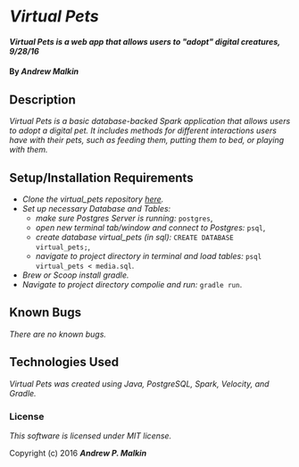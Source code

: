 # _Virtual Pets_

#### _Virtual Pets is a web app that allows users to "adopt" digital creatures, 9/28/16_

#### By _**Andrew Malkin**_

## Description

_Virtual Pets is a basic database-backed Spark application that allows users to adopt a digital pet. It includes methods for different interactions users have with their pets, such as feeding them, putting them to bed, or playing with them._

## Setup/Installation Requirements

* _Clone the virtual_pets repository [here](https://github.com/tiki84626/virtual_pets)._
* _Set up necessary Database and Tables:_
    * _make sure Postgres Server is running:_ `postgres`,
    * _open new terminal tab/window and connect to Postgres:_ `psql`,
    * _create database virtual_pets (in sql):_ `CREATE DATABASE virtual_pets;`,
    * _navigate to project directory in terminal and load tables:_ `psql virtual_pets < media.sql`.
* _Brew or Scoop install gradle._
* _Navigate to project directory compolie and run:_ `gradle run`.

## Known Bugs

_There are no known bugs._

## Technologies Used

_Virtual Pets was created using Java, PostgreSQL, Spark, Velocity, and Gradle._

### License

*This software is licensed under MIT license.*

Copyright (c) 2016 **_Andrew P. Malkin_**
